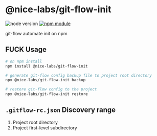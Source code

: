 # @nice-labs/git-flow-init

![node version](https://img.shields.io/node/v/@nice-labs/git-flow-init)
[![npm module](https://img.shields.io/npm/v/@nice-labs/git-flow-init)](https://www.npmjs.com/package/@nice-labs/git-flow-init)

git-flow automate init on npm

## FUCK Usage

```bash
# on npm install
npm install @nice-labs/git-flow-init

# generate git-flow config backup file to project root directory
npx @nice-labs/git-flow-init backup

# restore git-flow config to the project
npx @nice-labs/git-flow-init restore
```

## `.gitflow-rc.json` Discovery range

1. Project root directory
2. Project first-level subdirectory
